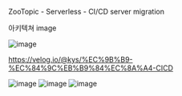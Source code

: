 ZooTopic - Serverless - CI/CD server migration

아키텍쳐 image


![image](https://github.com/KYSgh/Zoo-CI-CD/assets/162289300/4f5d0e03-3ae9-4114-a6d1-a693e2f80866)


https://velog.io/@kys/%EC%9B%B9-%EC%84%9C%EB%B9%84%EC%8A%A4-CICD

![image](https://github.com/KYSgh/Zoo-CI-CD/assets/162289300/8708c00d-f88f-47a9-897b-b907eae62634)
![image](https://github.com/KYSgh/Zoo-CI-CD/assets/162289300/a8bfd262-2ac9-4226-aa0b-f16973ebc387)
![image](https://github.com/KYSgh/Zoo-CI-CD/assets/162289300/2f7e63c1-3642-45a3-8676-936917f151e1)
